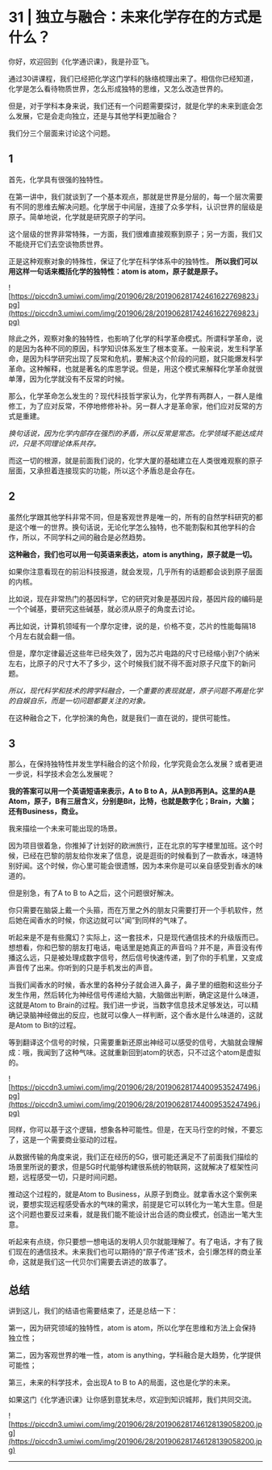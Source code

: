 # 31 | 独立与融合：未来化学存在的方式是什么？

你好，欢迎回到《化学通识课》，我是孙亚飞。

通过30讲课程，我们已经把化学这门学科的脉络梳理出来了。相信你已经知道，化学是怎么看待物质世界，怎么形成独特的思维，又怎么改造世界的。

但是，对于学科本身来说，我们还有一个问题需要探讨，就是化学的未来到底会怎么发展，它是会走向独立，还是与其他学科更加融合？

我们分三个层面来讨论这个问题。

## 1

首先，化学具有很强的独特性。

在第一讲中，我们就谈到了一个基本观点，那就是世界是分层的，每一个层次需要有不同的思维去解决问题。化学居于中间层，连接了众多学科，认识世界的层级是原子。简单地说，化学就是研究原子的学问。

这个层级的世界非常特殊，一方面，我们很难直接观察到原子；另一方面，我们又不能绕开它们去空谈物质世界。

正是这种观察对象的特殊性，保证了化学在科学体系中的独特性。 **所以我们可以用这样一句话来概括化学的独特性：atom is atom，原子就是原子。**

![https://piccdn3.umiwi.com/img/201906/28/201906281742461622769823.jpg](https://piccdn3.umiwi.com/img/201906/28/201906281742461622769823.jpg)

除此之外，观察对象的独特性，也影响了化学的科学革命模式。所谓科学革命，说的是因为各种不同的原因，科学知识体系发生了根本变革。一般来说，发生科学革命，是因为科学研究出现了反常和危机，要解决这个阶段的问题，就只能爆发科学革命。这种解释，也就是著名的库恩学说。但是，用这个模式来解释化学革命就很单薄，因为化学就没有不反常的时候。

那么，化学革命怎么发生的？现代科技哲学家认为，化学界有两群人，一群人是维修工，为了应对反常，不停地修修补补。另一群人才是革命家，他们应对反常的方式是重建。

 *换句话说，因为化学内部存在强烈的矛盾，所以反常是常态。化学领域不能达成共识，只是不同理论体系共存。*

而这一切的根源，就是前面我们说的，化学大厦的基础建立在人类很难观察的原子层面，又承担着连接现实的功能，所以这个矛盾总是会存在。

## 2

虽然化学跟其他学科非常不同，但是客观世界是唯一的，所有的自然学科研究的都是这个唯一的世界。换句话说，无论化学怎么独特，也不能割裂和其他学科的合作，所以，不同学科之间的融合是必然趋势。

 **这种融合，我们也可以用一句英语来表达，atom is anything，原子就是一切。**

如果你注意看现在的前沿科技报道，就会发现，几乎所有的话题都会谈到原子层面的内核。

比如说，现在非常热门的基因科学，它的研究对象是基因片段，基因片段的编码是一个个碱基，要研究这些碱基，就必须从原子的角度去讨论。

再比如说，计算机领域有一个摩尔定律，说的是，价格不变，芯片的性能每隔18个月左右就会翻一倍。

但是，摩尔定律最近这些年已经失效了，因为芯片电路的尺寸已经缩小到7个纳米左右，比原子的尺寸大不了多少，这个时候我们就不得不面对原子尺度下的新问题。

 *所以，现代科学和技术的跨学科融合，一个重要的表现就是，原子问题不再是化学的自娱自乐，而是一切问题都要关注的对象。*

在这种融合之下，化学扮演的角色，就是我们一直在说的，提供可能性。

## 3

那么，在保持独特性并发生学科融合的这个阶段，化学究竟会怎么发展？或者更进一步说，科学技术会怎么发展呢？

 **我的答案可以用一个英语短语来表示，A to B to A，从A到B再到A。这里的A是Atom，原子，B有三层含义，分别是Bit，比特，也就是数字化；Brain，大脑；还有Business，商业。**

我来描绘一个未来可能出现的场景。

因为项目很着急，你推掉了计划好的欧洲旅行，正在北京的写字楼里加班。这个时候，已经在巴黎的朋友给你发来了信息，说是逛街的时候看到了一款香水，味道特别好闻。这个时候，你心里可能会很遗憾，因为本来你是可以亲自感受到香水的味道的。

但是别急，有了A to B to A之后，这个问题很好解决。

你只需要在脑袋上戴一个头箍，而在万里之外的朋友只需要打开一个手机软件，然后她在闻香水的时候，你这边就可以“闻”到同样的气味了。

听起来是不是有些魔幻？实际上，这一套技术，只是现代通信技术的升级版而已。想想看，你和巴黎的朋友打电话，电话里是她真正的声音吗？并不是，声音没有传播这么远，只是被处理成数字信号，然后信号快速传递，到了你的手机里，又变成声音传了出来。你听到的只是手机发出的声音。

当我们闻香水的时候，香水里的各种分子就会进入鼻子，鼻子里的细胞和这些分子发生作用，然后转化为神经信号传递给大脑，大脑做出判断，确定这是什么味道，这就是Atom to Brain的过程。我们进一步说，当数字信息技术足够发达，可以精确记录脑神经做出的反应，也就可以像人一样判断，这个香水是什么味道的，这就是Atom to Bit的过程。

等到翻译这个信号的时候，只需要重新还原出神经可以感受的信号，大脑就会理解成：哦，我闻到了这种气味。这就重新回到atom的状态，只不过这个atom是虚拟的。

![https://piccdn3.umiwi.com/img/201906/28/201906281744009535247496.jpg](https://piccdn3.umiwi.com/img/201906/28/201906281744009535247496.jpg)

同样，你可以基于这个逻辑，想象各种可能性。但是，在天马行空的时候，不要忘了，这是一个需要商业驱动的过程。

从数据传输的角度来说，我们正在经历的5G，很可能还满足不了前面我们描绘的场景里所说的要求，但是5G时代能够构建很系统的物联网，这就解决了框架性问题，远程感受一切，只是时间问题。

推动这个过程的，就是Atom to Business，从原子到商业。就拿香水这个案例来说，要想实现远程感受香水的气味的需求，前提是它可以转化为一笔大生意。但是这个问题也要反过来看，就是我们能不能设计出合适的商业模式，创造出一笔大生意。

听起来有点绕，你只要想一想电话的发明人贝尔就能理解了。有了电话，才有了我们现在的通信技术。未来我们也可以期待的“原子传递”技术，会引爆怎样的商业革命，这就是我们这一代贝尔们需要去讲述的故事了。

## 总结

讲到这儿，我们的结语也需要结束了，还是总结一下：

第一，因为研究领域的独特性，atom is atom，所以化学在思维和方法上会保持独立性；

第二，因为客观世界的唯一性，atom is anything，学科融合是大趋势，化学提供可能性；

第三，未来的科学技术，会出现A to B to A的局面，这也是化学的未来。

如果这门《化学通识课》让你感到意犹未尽，欢迎到知识城邦，我们共同交流。

![https://piccdn3.umiwi.com/img/201906/28/201906281746128139058200.jpg](https://piccdn3.umiwi.com/img/201906/28/201906281746128139058200.jpg)

---
